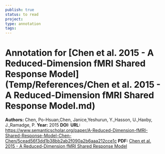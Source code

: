 ```yaml
---
publish: true
status: to read
project:
type: annotation
tags:
---
```

# Annotation for [Chen et al. 2015 - A Reduced-Dimension fMRI Shared Response Model](Temp/References/Chen et al. 2015 - A Reduced-Dimension fMRI Shared Response Model.md)

**Authors:** Chen, Po-Hsuan,Chen, Janice,Yeshurun, Y.,Hasson, U.,Haxby, J.,Ramadge, P.
**Year:** 2015
**DOI:** 
**URL:** https://www.semanticscholar.org/paper/A-Reduced-Dimension-fMRI-Shared-Response-Model-Chen-Chen/5cead56f3dd1b38bb2ab2f090a2b6aaa212cce1c
**PDF:** [Chen et al. 2015 - A Reduced-Dimension fMRI Shared Response Model](Papers/PDFs/Chen%20et%20al.%202015%20-%20A%20Reduced-Dimension%20fMRI%20Shared%20Response%20Model.pdf)
